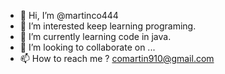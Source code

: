 - 👋 Hi, I’m @martinco444
- 👀 I’m interested keep learning programing.
- 🌱 I’m currently learning code in java.
- 💞️ I’m looking to collaborate on ...
- 📫 How to reach me ? comartin910@gmail.com

<!---
martinco444/martinco444 is a ✨ special ✨ repository because its `README.md` (this file) appears on your GitHub profile.
You can click the Preview link to take a look at your changes.
--->
